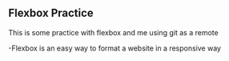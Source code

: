 ## Flexbox Practice
This is some practice with flexbox and me using git as a remote

-Flexbox is an easy way to format a website in a responsive way

